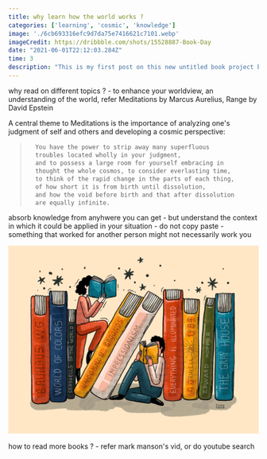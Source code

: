 ```yaml
---
title: why learn how the world works ?
categories: ['learning', 'cosmic', 'knowledge']
image: './6cb693316efc9d7da75e7416621c7101.webp'
imageCredit: https://dribbble.com/shots/15528887-Book-Day
date: "2021-06-01T22:12:03.284Z"
time: 3
description: "This is my first post on this new untitled book project blog thing! How exciting!"
---
```


why read on different topics ? - to enhance your worldview, an understanding of the world, refer Meditations by Marcus Aurelius, Range by David Epstein

A central theme to Meditations is the importance of analyzing one's judgment of self and others and developing a cosmic perspective:

>       You have the power to strip away many superfluous 
>       troubles located wholly in your judgment, 
>       and to possess a large room for yourself embracing in 
>       thought the whole cosmos, to consider everlasting time, 
>       to think of the rapid change in the parts of each thing, 
>       of how short it is from birth until dissolution, 
>       and how the void before birth and that after dissolution 
>       are equally infinite. 

<!-- Oh, and here's a great quote from this Wikipedia on
[some funky link](https://en.wikipedia.org/wiki/Salted_duck_egg). -->

absorb knowledge from anyhwere you can get - but understand the context in which it could be applied in your situation - do not copy paste - something that worked for another person might not necessarily work you

![Some Funky Book Image](./6cb693316efc9d7da75e7416621c7101.webp)

how to read more books ? - refer mark manson's vid, or do youtube search
